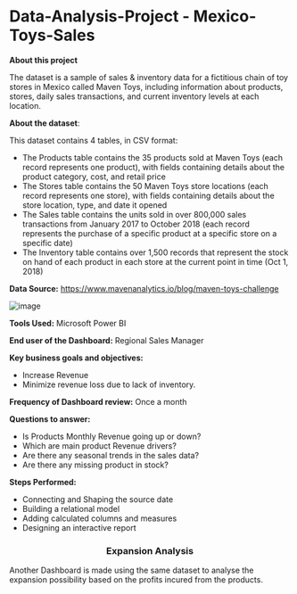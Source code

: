 # Data-Analysis-Project - Mexico-Toys-Sales

**About this project**

The dataset is a sample of sales & inventory data for a fictitious chain of toy stores in Mexico called Maven Toys, including information about products, stores, daily sales transactions, and current inventory levels at each location.

**About the dataset**:

This dataset contains 4 tables, in CSV format:

- The Products table contains the 35 products sold at Maven Toys (each record represents one product), with fields containing details about the product category, cost, and retail price
- The Stores table contains the 50 Maven Toys store locations (each record represents one store), with fields containing details about the store location, type, and date it opened
- The Sales table contains the units sold in over 800,000 sales transactions from January 2017 to October 2018 (each record represents the purchase of a specific product at a specific store on a specific date)
- The Inventory table contains over 1,500 records that represent the stock on hand of each product in each store at the current point in time (Oct 1, 2018)

**Data Source:** https://www.mavenanalytics.io/blog/maven-toys-challenge

![image](https://user-images.githubusercontent.com/123503542/219808441-fbbcc044-fdde-475e-925c-3792ad5cbaed.png)



**Tools Used:** Microsoft Power BI

**End user of the Dashboard:**
  Regional Sales Manager

**Key business goals and objectives:**
 * Increase Revenue
 * Minimize revenue loss due to lack of inventory.

**Frequency of Dashboard review:**
 Once a month

**Questions to answer:**
 * Is Products Monthly Revenue going up or down?
 * Which are main product Revenue drivers?
 * Are there any seasonal trends in the sales data?
 * Are there any missing product in stock? 

**Steps Performed:**
- Connecting and Shaping the source date
- Building a relational model
- Adding calculated columns and measures
- Designing an interactive report

<h3 align = center> Expansion Analysis </h3>

Another Dashboard is made using the same dataset to analyse the expansion possibility based on the profits incured from the products.



